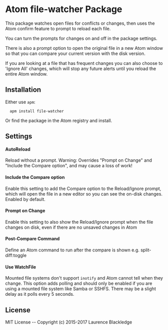 # Atom file-watcher Package

This package watches open files for conflicts or changes, then uses the Atom confirm feature to prompt to reload each file.

You can turn the prompts for changes on and off in the package settings.

There is also a prompt option to open the original file in a new Atom window so that you can compare your current version with the disk version.

If you are looking at a file that has frequent changes you can also choose to 'Ignore All' changes, which will stop any future alerts until you reload the entire Atom window.

## Installation
Either use `apm`:
```
  apm install file-watcher
```

Or find the package in the Atom registry and install.

## Settings

#### AutoReload

Reload without a prompt. Warning: Overrides "Prompt on Change" and "Include the Compare option", and may cause a loss of work!

#### Include the Compare option

Enable this setting to add the Compare option to the Reload/Ignore prompt, which will open the file in a new editor so you can see the on-disk changes.
Enabled by default.

#### Prompt on Change

Enable this setting to also show the Reload/Ignore prompt when the file changes on disk, even if there are no unsaved changes in Atom

#### Post-Compare Command

Define an Atom command to run after the compare is shown e.g. split-diff:toggle

#### Use WatchFile

Mounted file systems don't support `inotify` and Atom cannot tell when they change. This option adds polling and should only be enabled if you are using a mounted file system like Samba or SSHFS. There may be a slight delay as it polls every 5 seconds.

## License

MIT License -- Copyright (c) 2015-2017 Laurence Blackledge
